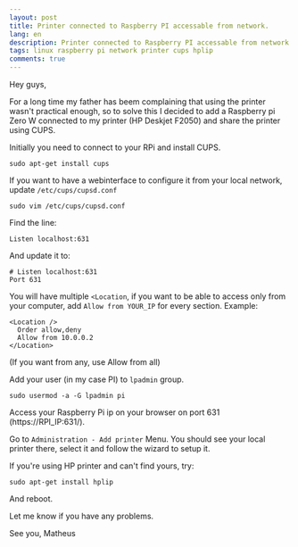 ```yaml
---
layout: post
title: Printer connected to Raspberry PI accessable from network.
lang: en
description: Printer connected to Raspberry PI accessable from network.
tags: linux raspberry pi network printer cups hplip
comments: true
--- 
```


Hey guys,

For a long time my father has beem complaining that using the printer wasn't practical enough, so to solve this I decided to add a Raspberry pi Zero W connected to my printer (HP Deskjet F2050) and share the printer using CUPS.

Initially you need to connect to your RPi and install CUPS.

```
sudo apt-get install cups
```

If you want to have a webinterface to configure it from your local network, update `/etc/cups/cupsd.conf`

```
sudo vim /etc/cups/cupsd.conf
```

Find the line:
```
Listen localhost:631
```

And update it to:
```
# Listen localhost:631
Port 631
```

You will have multiple `<Location`, if you want to be able to access only from your computer, add `Allow from YOUR_IP` for every section. Example:
```
<Location />
  Order allow,deny
  Allow from 10.0.0.2
</Location>
```
(If you want from any, use Allow from all)

Add your user (in my case PI) to `lpadmin` group.
```
sudo usermod -a -G lpadmin pi
```

Access your Raspberry Pi ip on your browser on port 631 (https://RPI_IP:631/).

Go to `Administration - Add printer` Menu. You should see your local printer there, select it and follow the wizard to setup it. 

If you're using HP printer and can't find yours, try:

```
sudo apt-get install hplip
```

And reboot.

Let me know if you have any problems.

See you,
Matheus